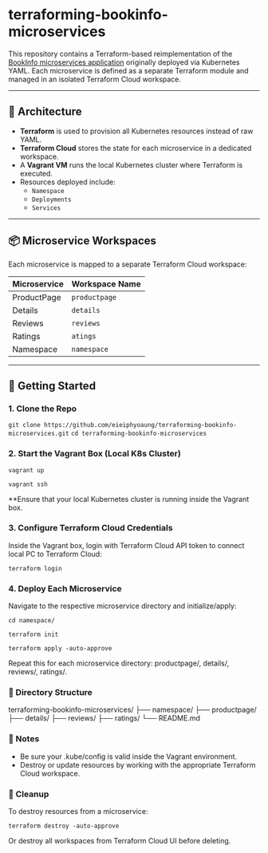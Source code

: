 # terraforming-bookinfo-microservices

This repository contains a Terraform-based reimplementation of the [BookInfo microservices application](https://istio.io/latest/docs/examples/bookinfo/) originally deployed via Kubernetes YAML. Each microservice is defined as a separate Terraform module and managed in an isolated Terraform Cloud workspace.

---

## 🔧 Architecture

- **Terraform** is used to provision all Kubernetes resources instead of raw YAML.
- **Terraform Cloud** stores the state for each microservice in a dedicated workspace.
- A **Vagrant VM** runs the local Kubernetes cluster where Terraform is executed.
- Resources deployed include:
  - `Namespace`
  - `Deployments`
  - `Services`

---

## 📦 Microservice Workspaces

Each microservice is mapped to a separate Terraform Cloud workspace:

| Microservice | Workspace Name       |
|--------------|----------------------|
| ProductPage  | `productpage`        |
| Details      | `details`            |
| Reviews      | `reviews`            |
| Ratings      | `atings`             |
| Namespace    | `namespace`          |

---

## 🚀 Getting Started

### 1. Clone the Repo

```git clone https://github.com/eieiphyoaung/terraforming-bookinfo-microservices.git```
```cd terraforming-bookinfo-microservices```

### 2. Start the Vagrant Box (Local K8s Cluster)


```vagrant up```

```vagrant ssh```


**Ensure that your local Kubernetes cluster is running inside the Vagrant box.


### 3. Configure Terraform Cloud Credentials

Inside the Vagrant box, login with Terraform Cloud API token to connect local PC to Terraform Cloud:

```terraform login```


### 4. Deploy Each Microservice

Navigate to the respective microservice directory and initialize/apply:

```cd namespace/```

```terraform init```

```terraform apply -auto-approve```

Repeat this for each microservice directory: productpage/, details/, reviews/, ratings/.

 ###  📂 Directory Structure

terraforming-bookinfo-microservices/
├── namespace/
├── productpage/
├── details/
├── reviews/
├── ratings/
└── README.md

### 📘 Notes

- Be sure your .kube/config is valid inside the Vagrant environment.
- Destroy or update resources by working with the appropriate Terraform Cloud workspace.

### 🧼 Cleanup
To destroy resources from a microservice:

```terraform destroy -auto-approve```

Or destroy all workspaces from Terraform Cloud UI before deleting.






